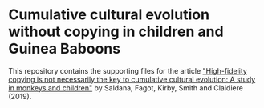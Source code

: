 # Cumulative cultural evolution without copying in children and Guinea Baboons

This repository contains the supporting files for the article ["High-fidelity copying is not necessarily the key to cumulative cultural evolution: A study in monkeys and children"](https://drive.google.com/file/d/1WBLHM94sAvJn3En13IGYnE8xAUnXZ3-m/view) by Saldana, Fagot, Kirby, Smith and Claidiere (2019).
